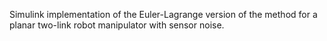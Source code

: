 Simulink implementation of the Euler-Lagrange version of the method for a planar two-link robot manipulator with sensor noise.
